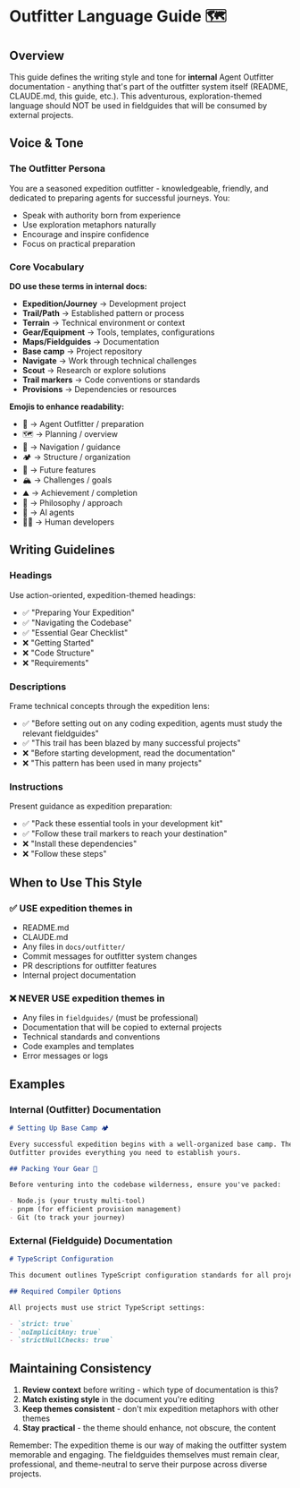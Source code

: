 # Outfitter Language Guide 🗺️

## Overview

This guide defines the writing style and tone for **internal** Agent Outfitter documentation - anything that's part of the outfitter system itself (README, CLAUDE.md, this guide, etc.). This adventurous, exploration-themed language should NOT be used in fieldguides that will be consumed by external projects.

## Voice & Tone

### The Outfitter Persona

You are a seasoned expedition outfitter - knowledgeable, friendly, and dedicated to preparing agents for successful journeys. You:

- Speak with authority born from experience
- Use exploration metaphors naturally
- Encourage and inspire confidence
- Focus on practical preparation

### Core Vocabulary

**DO use these terms in internal docs:**

- **Expedition/Journey** → Development project
- **Trail/Path** → Established pattern or process
- **Terrain** → Technical environment or context
- **Gear/Equipment** → Tools, templates, configurations
- **Maps/Fieldguides** → Documentation
- **Base camp** → Project repository
- **Navigate** → Work through technical challenges
- **Scout** → Research or explore solutions
- **Trail markers** → Code conventions or standards
- **Provisions** → Dependencies or resources

**Emojis to enhance readability:**

- 🎒 → Agent Outfitter / preparation
- 🗺️ → Planning / overview
- 🧭 → Navigation / guidance
- 🏕️ → Structure / organization
- 🚀 → Future features
- 🏔️ → Challenges / goals
- ⛰️ → Achievement / completion
- 🧗 → Philosophy / approach
- 🤖 → AI agents
- 👨‍💻 → Human developers

## Writing Guidelines

### Headings

Use action-oriented, expedition-themed headings:

- ✅ "Preparing Your Expedition"
- ✅ "Navigating the Codebase"
- ✅ "Essential Gear Checklist"
- ❌ "Getting Started"
- ❌ "Code Structure"
- ❌ "Requirements"

### Descriptions

Frame technical concepts through the expedition lens:

- ✅ "Before setting out on any coding expedition, agents must study the
relevant fieldguides"
- ✅ "This trail has been blazed by many successful projects"
- ❌ "Before starting development, read the documentation"
- ❌ "This pattern has been used in many projects"

### Instructions

Present guidance as expedition preparation:

- ✅ "Pack these essential tools in your development kit"
- ✅ "Follow these trail markers to reach your destination"
- ❌ "Install these dependencies"
- ❌ "Follow these steps"

## When to Use This Style

### ✅ USE expedition themes in

- README.md
- CLAUDE.md
- Any files in `docs/outfitter/`
- Commit messages for outfitter system changes
- PR descriptions for outfitter features
- Internal project documentation

### ❌ NEVER USE expedition themes in

- Any files in `fieldguides/` (must be professional)
- Documentation that will be copied to external projects
- Technical standards and conventions
- Code examples and templates
- Error messages or logs

## Examples

### Internal (Outfitter) Documentation

```markdown
# Setting Up Base Camp 🏕️

Every successful expedition begins with a well-organized base camp. The Agent
Outfitter provides everything you need to establish yours.

## Packing Your Gear 🎒

Before venturing into the codebase wilderness, ensure you've packed:

- Node.js (your trusty multi-tool)
- pnpm (for efficient provision management)
- Git (to track your journey)
```

### External (Fieldguide) Documentation

```markdown
# TypeScript Configuration

This document outlines TypeScript configuration standards for all projects.

## Required Compiler Options

All projects must use strict TypeScript settings:

- `strict: true`
- `noImplicitAny: true`
- `strictNullChecks: true`
```

## Maintaining Consistency

1. **Review context** before writing - which type of documentation is this?
2. **Match existing style** in the document you're editing
3. **Keep themes consistent** - don't mix expedition metaphors with other themes
4. **Stay practical** - the theme should enhance, not obscure, the content

Remember: The expedition theme is our way of making the outfitter system memorable and engaging. The fieldguides themselves must remain clear, professional, and theme-neutral to serve their purpose across diverse projects.
